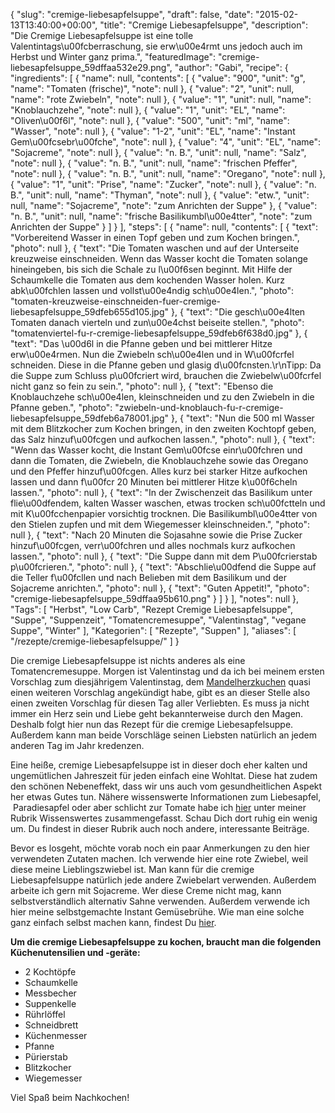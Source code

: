 {
    "slug": "cremige-liebesapfelsuppe",
    "draft": false,
    "date": "2015-02-13T13:40:00+00:00",
    "title": "Cremige Liebesapfelsuppe",
    "description": "Die Cremige Liebesapfelsuppe ist eine tolle Valentintags\u00fcberraschung, sie erw\u00e4rmt uns jedoch auch im Herbst und Winter ganz prima.",
    "featuredImage": "cremige-liebesapfelsuppe_59dffaa532e29.png",
    "author": "Gabi",
    "recipe": {
        "ingredients": [
            {
                "name": null,
                "contents": [
                    {
                        "value": "900",
                        "unit": "g",
                        "name": "Tomaten (frische)",
                        "note": null
                    },
                    {
                        "value": "2",
                        "unit": null,
                        "name": "rote Zwiebeln",
                        "note": null
                    },
                    {
                        "value": "1",
                        "unit": null,
                        "name": "Knoblauchzehe",
                        "note": null
                    },
                    {
                        "value": "1",
                        "unit": "EL",
                        "name": "Oliven\u00f6l",
                        "note": null
                    },
                    {
                        "value": "500",
                        "unit": "ml",
                        "name": "Wasser",
                        "note": null
                    },
                    {
                        "value": "1-2",
                        "unit": "EL",
                        "name": "Instant Gem\u00fcsebr\u00fche",
                        "note": null
                    },
                    {
                        "value": "4",
                        "unit": "EL",
                        "name": "Sojacreme",
                        "note": null
                    },
                    {
                        "value": "n. B.",
                        "unit": null,
                        "name": "Salz",
                        "note": null
                    },
                    {
                        "value": "n. B.",
                        "unit": null,
                        "name": "frischen Pfeffer",
                        "note": null
                    },
                    {
                        "value": "n. B.",
                        "unit": null,
                        "name": "Oregano",
                        "note": null
                    },
                    {
                        "value": "1",
                        "unit": "Prise",
                        "name": "Zucker",
                        "note": null
                    },
                    {
                        "value": "n. B.",
                        "unit": null,
                        "name": "Thyman",
                        "note": null
                    },
                    {
                        "value": "etw.",
                        "unit": null,
                        "name": "Sojacreme",
                        "note": "zum Anrichten der Suppe"
                    },
                    {
                        "value": "n. B.",
                        "unit": null,
                        "name": "frische Basilikumbl\u00e4tter",
                        "note": "zum Anrichten der Suppe"
                    }
                ]
            }
        ],
        "steps": [
            {
                "name": null,
                "contents": [
                    {
                        "text": "Vorbereitend Wasser in einen Topf geben und zum Kochen bringen.",
                        "photo": null
                    },
                    {
                        "text": "Die Tomaten waschen und auf der Unterseite kreuzweise einschneiden. Wenn das Wasser kocht die Tomaten solange hineingeben, bis sich die Schale zu l\u00f6sen beginnt. Mit Hilfe der Schaumkelle die Tomaten aus dem kochenden Wasser holen. Kurz abk\u00fchlen lassen und vollst\u00e4ndig sch\u00e4len.",
                        "photo": "tomaten-kreuzweise-einschneiden-fuer-cremige-liebesapfelsuppe_59dfeb655d105.jpg"
                    },
                    {
                        "text": "Die gesch\u00e4lten Tomaten danach vierteln und zun\u00e4chst beiseite stellen.",
                        "photo": "tomatenviertel-fu-r-cremige-liebesapfelsuppe_59dfeb6f638d0.jpg"
                    },
                    {
                        "text": "Das \u00d6l in die Pfanne geben und bei mittlerer Hitze erw\u00e4rmen. Nun die Zwiebeln sch\u00e4len und in W\u00fcrfel schneiden. Diese in die Pfanne geben und glasig d\u00fcnsten.\r\nTipp: Da die Suppe zum Schluss p\u00fcriert wird, brauchen die Zwiebelw\u00fcrfel nicht ganz so fein zu sein.",
                        "photo": null
                    },
                    {
                        "text": "Ebenso die Knoblauchzehe sch\u00e4len, kleinschneiden und zu den Zwiebeln in die Pfanne geben.",
                        "photo": "zwiebeln-und-knoblauch-fu-r-cremige-liebesapfelsuppe_59dfeb6a78001.jpg"
                    },
                    {
                        "text": "Nun die 500 ml Wasser mit dem Blitzkocher zum Kochen bringen, in den zweiten Kochtopf geben, das Salz hinzuf\u00fcgen und aufkochen lassen.",
                        "photo": null
                    },
                    {
                        "text": "Wenn das Wasser kocht, die Instant Gem\u00fcse einr\u00fchren und dann die Tomaten, die Zwiebeln, die Knoblauchzehe sowie das Oregano und den Pfeffer hinzuf\u00fcgen. Alles kurz bei starker Hitze aufkochen lassen und dann f\u00fcr 20 Minuten bei mittlerer Hitze k\u00f6cheln lassen.",
                        "photo": null
                    },
                    {
                        "text": "In der Zwischenzeit das Basilikum unter flie\u00dfendem, kalten Wasser waschen, etwas trocken sch\u00fctteln und mit K\u00fcchenpapier vorsichtig trocknen. Die Basilikumbl\u00e4tter von den Stielen zupfen und mit dem Wiegemesser kleinschneiden.",
                        "photo": null
                    },
                    {
                        "text": "Nach 20 Minuten die Sojasahne sowie die Prise Zucker hinzuf\u00fcgen, verr\u00fchren  und alles nochmals kurz aufkochen lassen.",
                        "photo": null
                    },
                    {
                        "text": "Die Suppe dann mit dem P\u00fcrierstab p\u00fcrieren.",
                        "photo": null
                    },
                    {
                        "text": "Abschlie\u00dfend die Suppe auf die Teller f\u00fcllen und nach Belieben mit dem Basilikum und der Sojacreme anrichten.",
                        "photo": null
                    },
                    {
                        "text": "Guten Appetit!",
                        "photo": "cremige-liebesapfelsuppe_59dffaa95b610.png"
                    }
                ]
            }
        ],
        "notes": null
    },
    "Tags": [
        "Herbst",
        "Low Carb",
        "Rezept Cremige Liebesapfelsuppe",
        "Suppe",
        "Suppenzeit",
        "Tomatencremesuppe",
        "Valentinstag",
        "vegane Suppe",
        "Winter"
    ],
    "Kategorien": [
        "Rezepte",
        "Suppen"
    ],
    "aliases": [
        "\/rezepte\/cremige-liebesapfelsuppe\/"
    ]
}

Die cremige Liebesapfelsuppe ist nichts anderes als eine Tomatencremesuppe. Morgen ist Valentinstag und da ich bei meinem ersten Vorschlag zum diesjährigem Valentinstag, dem [Mandelherzkuchen][1] quasi einen weiteren Vorschlag angekündigt habe, gibt es an dieser Stelle also einen zweiten Vorschlag für diesen Tag aller Verliebten. Es muss ja nicht immer ein Herz sein und Liebe geht bekannterweise durch den Magen. Deshalb folgt hier nun das Rezept für die cremige Liebesapfelsuppe. Außerdem kann man beide Vorschläge seinen Liebsten natürlich an jedem anderen Tag im Jahr kredenzen.

Eine heiße, cremige Liebesapfelsuppe ist in dieser doch eher kalten und ungemütlichen Jahreszeit für jeden einfach eine Wohltat. Diese hat zudem den schönen Nebeneffekt, dass wir uns auch vom gesundheitlichen Aspekt her etwas Gutes tun. Nähere wissenswerte Informationen zum Liebesapfel,  Paradiesapfel oder aber schlicht zur Tomate habe ich [hier][2] unter meiner Rubrik Wissenswertes zusammengefasst. Schau Dich dort ruhig ein wenig um. Du findest in dieser Rubrik auch noch andere, interessante Beiträge.

Bevor es losgeht, möchte vorab noch ein paar Anmerkungen zu den hier verwendeten Zutaten machen. Ich verwende hier eine rote Zwiebel, weil diese meine Lieblingszwiebel ist. Man kann für die cremige Liebesapfelsuppe natürlich jede andere Zwiebelart verwenden. Außerdem arbeite ich gern mit Sojacreme. Wer diese Creme nicht mag, kann selbstverständlich alternativ Sahne verwenden. Außerdem verwende ich hier meine selbstgemachte Instant Gemüsebrühe. Wie man eine solche ganz einfach selbst machen kann, findest Du [hier][3].

**Um die cremige Liebesapfelsuppe zu kochen, braucht man die folgenden Küchenutensilien und -geräte:**

 * 2 Kochtöpfe
 * Schaumkelle
 * Messbecher
 * Suppenkelle
 * Rührlöffel
 * Schneidbrett
 * Küchenmesser
 * Pfanne
 * Pürierstab
 * Blitzkocher
 * Wiegemesser

Viel Spaß beim Nachkochen!

 [1]: https://kochfokus.de/rezepte/mandelherzkuchen-fuer-den-valentinstag/ "Mandelherzkuchen für den Valentinstag"
 [2]: https://kochfokus.de/wissenswert/die-liebesfrucht/ "Der Liebesapfel"
 [3]: https://kochfokus.de/rezepte/do-it-yourself-gemuesebruehepulver/ "Do It Yourself Gemüsebrühpulver"
